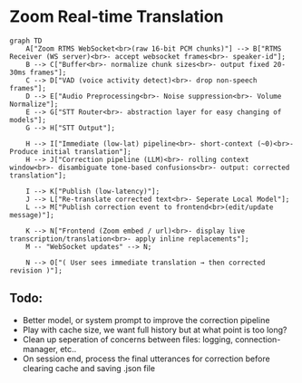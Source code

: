 # Zoom Real-time Translation

```mermaid
graph TD
    A["Zoom RTMS WebSocket<br>(raw 16-bit PCM chunks)"] --> B["RTMS Receiver (WS server)<br>- accept websocket frames<br>- speaker-id"];
    B --> C["Buffer<br>- normalize chunk sizes<br>- output fixed 20-30ms frames"];
    C --> D["VAD (voice activity detect)<br>- drop non-speech frames"];
    D --> E["Audio Preprocessing<br>- Noise suppression<br>- Volume Normalize"];
    E --> G["STT Router<br>- abstraction layer for easy changing of models"];
    G --> H["STT Output"];

    H --> I["Immediate (low-lat) pipeline<br>- short-context (~0)<br>- Produce initial translation"];
    H --> J["Correction pipeline (LLM)<br>- rolling context window<br>- disambiguate tone-based confusions<br>- output: corrected translation"];

    I --> K["Publish (low-latency)"];
    J --> L["Re-translate corrected text<br>- Seperate Local Model"];
    L --> M["Publish correction event to frontend<br>(edit/update message)"];

    K --> N["Frontend (Zoom embed / url)<br>- display live transcription/translation<br>- apply inline replacements"];
    M -- "WebSocket updates" --> N;

    N --> O["( User sees immediate translation → then corrected revision )"];
```

## Todo:

- Better model, or system prompt to improve the correction pipeline
- Play with cache size, we want full history but at what point is too long?
- Clean up seperation of concerns between files: logging, connection-manager, etc..
- On session end, process the final utterances for correction before clearing cache and saving .json file
